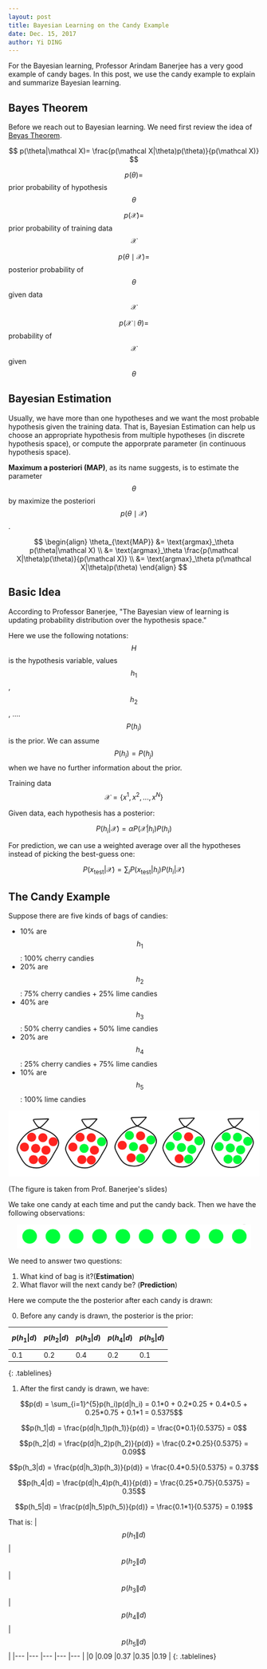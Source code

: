 ```yaml
--- 
layout: post
title: Bayesian Learning on the Candy Example
date: Dec. 15, 2017
author: Yi DING
---
```


<style>
.tablelines table, .tablelines td, .tablelines th {
    border: 1px solid black;
    border-collapse: collapse;
        }
</style>

[comment]: # (Use the candy example to explain Bayesian learning)

For the Bayesian learning, Professor Arindam Banerjee has a very good example of candy bages. In this post, we use the candy example to explain and summarize Bayesian learning.

## Bayes Theorem
Before we reach out to Bayesian learning. We need first review the idea of [Beyas Theorem](http://www.cs.cmu.edu/afs/cs/project/theo-20/www/mlbook/ch6.pdf).

$$ p(\theta|\mathcal X)= \frac{p(\mathcal X|\theta)p(\theta)}{p(\mathcal X)} $$

$$ p(\theta)= $$ prior probability of hypothesis $$\theta$$

$$ p(\mathcal X)=$$ prior probability of training data $$\mathcal X$$

$$ p(\theta \mid \mathcal X)= $$ posterior probability of $$\theta$$ given data $$\mathcal X$$

$$ p(\mathcal X \mid \theta)= $$ probability of $$\mathcal X$$ given $$\theta$$

## Bayesian Estimation
Usually, we have more than one hypotheses and we want the most probable hypothesis given the training data. That is, Bayesian Estimation can help us choose an appropriate hypothesis from multiple hypotheses (in discrete hypothesis space), or compute the apporprate parameter (in continuous hypothesis space).

**Maximum a posteriori (MAP)**, as its name suggests, is to estimate the parameter $$\theta$$ by maximize the posteriori $$ p(\theta \mid \mathcal X) $$.

$$ \begin{align}
\theta_{\text{MAP}} 
&= \text{argmax}_\theta p(\theta|\mathcal X) \\
&= \text{argmax}_\theta \frac{p(\mathcal X|\theta)p(\theta)}{p(\mathcal X)} \\
&= \text{argmax}_\theta p(\mathcal X|\theta)p(\theta)
\end{align} $$

## Basic Idea
According to Professor Banerjee, "The Bayesian view of learning is updating probability distribution over the hypothesis space." 

Here we use the following notations: $$H$$ is the hypothesis variable, values $$h_1$$, $$h_2$$, .... $$P(h_i)$$ is the prior. We can assume $$P(h_i)=P(h_j)$$ when we have no further information about the prior.

Training data $$\mathcal X=\{x^1,x^2,...,x^N\}$$

Given data, each hypothesis has a posterior:

$$P(h_i|\mathcal X)=\alpha P(\mathcal X|h_i)P(h_i)$$

For prediction, we can use a weighted average over all the hypotheses instead of picking the best-guess one:

$$P(x_\text{test}|\mathcal X)=\sum_i P(x_\text{test}|h_i)P(h_i|\mathcal X)$$

## The Candy Example
Suppose there are five kinds of bags of candies:
* 10% are $$h_1$$: 100% cherry candies
* 20% are $$h_2$$: 75% cherry candies + 25% lime candies 
* 40% are $$h_3$$: 50% cherry candies + 50% lime candies 
* 20% are $$h_4$$: 25% cherry candies + 75% lime candies 
* 10% are $$h_5$$: 100% lime candies

<p align = "center">
<img src="figures/candy-bags.png"  alt="Candy bages">
</p>

(The figure is taken from Prof. Banerjee's slides)

We take one candy at each time and put the candy back. Then we have the following observations:

<p align = "center">
<img src="figures/candies-drawn.png"  alt="Candy bages">
</p>

We need to answer two questions: 
1. What kind of bag is it?(**Estimation**) 
2. What flavor will the next candy be? (**Prediction**)

Here we compute the the posterior after each candy is drawn:

0. Before any candy is drawn, the posterior is the prior:

|$$p(h_1\|d)$$  |$$p(h_2\|d)$$  |$$p(h_3\|d)$$  |$$p(h_4\|d)$$  |$$p(h_5\|d)$$  |
|---            |---            |---            |---            |---            |
|0.1            |0.2            |0.4            |0.2            |0.1            |
{: .tablelines}

1. After the first candy is drawn, we have:

$$p(d) = \sum_{i=1}^{5}p(h_i)p(d|h_i) = 0.1*0 + 0.2*0.25 + 0.4*0.5 + 0.25*0.75 + 0.1*1 = 0.5375$$

$$p(h_1|d) = \frac{p(d|h_1)p(h_1)}{p(d)} = \frac{0*0.1}{0.5375} = 0$$

$$p(h_2|d) = \frac{p(d|h_2)p(h_2)}{p(d)} = \frac{0.2*0.25}{0.5375} = 0.09$$

$$p(h_3|d) = \frac{p(d|h_3)p(h_3)}{p(d)} = \frac{0.4*0.5}{0.5375} = 0.37$$

$$p(h_4|d) = \frac{p(d|h_4)p(h_4)}{p(d)} = \frac{0.25*0.75}{0.5375} = 0.35$$

$$p(h_5|d) = \frac{p(d|h_5)p(h_5)}{p(d)} = \frac{0.1*1}{0.5375} = 0.19$$

That is:
|$$p(h_1\|d)$$  |$$p(h_2\|d)$$  |$$p(h_3\|d)$$  |$$p(h_4\|d)$$  |$$p(h_5\|d)$$  |
|---            |---            |---            |---            |---            |
|0              |0.09           |0.37           |0.35           |0.19           |
{: .tablelines}